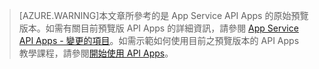 > [AZURE.WARNING]本文章所參考的是 App Service API Apps 的原始預覽版本。如需有關目前預覽版 API Apps 的詳細資訊，請參閱 [App Service API Apps - 變更的項目](../articles/app-service-api/app-service-api-whats-changed.md)。如需示範如何使用目前之預覽版本的 API Apps 教學課程，請參閱[開始使用 API Apps](../articles/app-service-api/app-service-api-dotnet-get-started.md)。

<!---HONumber=AcomDC_1203_2015-->